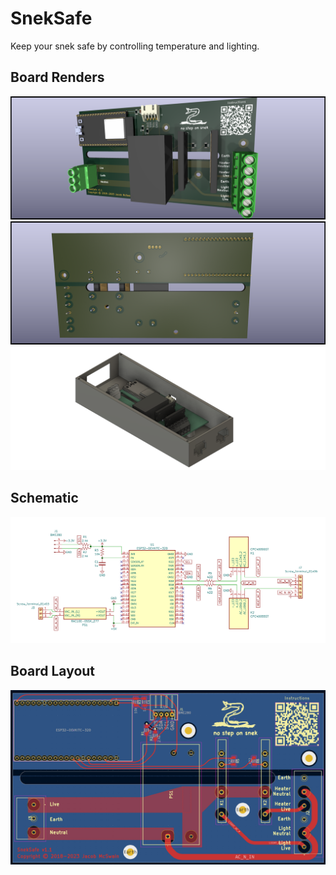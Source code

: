 # SnekSafe

Keep your snek safe by controlling temperature and lighting.

## Board Renders

![Board Top](pics/sneksafe-top.png)
![Board Bottom](pics/sneksafe-bottom.png)
![Board Enclosure](pics/enclosure.png)

## Schematic

[![Schematic](pics/sneksafe-schematic.png)](pdfs/schematic.pdf)

## Board Layout

[![Board Layout](pics/sneksafe-board.png)](pdfs/board.pdf)
